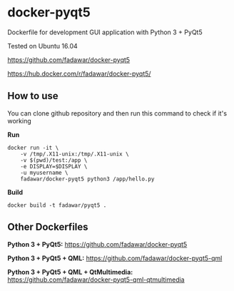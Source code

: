 # docker-pyqt5
Dockerfile for development GUI application with Python 3 + PyQt5

Tested on Ubuntu 16.04

https://github.com/fadawar/docker-pyqt5

https://hub.docker.com/r/fadawar/docker-pyqt5/

## How to use
You can clone github repository and then run this command to check if it's working

**Run**
```
docker run -it \
    -v /tmp/.X11-unix:/tmp/.X11-unix \
    -v $(pwd)/test:/app \
    -e DISPLAY=$DISPLAY \
    -u myusername \
    fadawar/docker-pyqt5 python3 /app/hello.py
```

**Build**
```
docker build -t fadawar/pyqt5 .
```

## Other Dockerfiles
**Python 3 + PyQt5:**
https://github.com/fadawar/docker-pyqt5
 
**Python 3 + PyQt5 + QML:**
https://github.com/fadawar/docker-pyqt5-qml

**Python 3 + PyQt5 + QML + QtMultimedia:**
https://github.com/fadawar/docker-pyqt5-qml-qtmultimedia